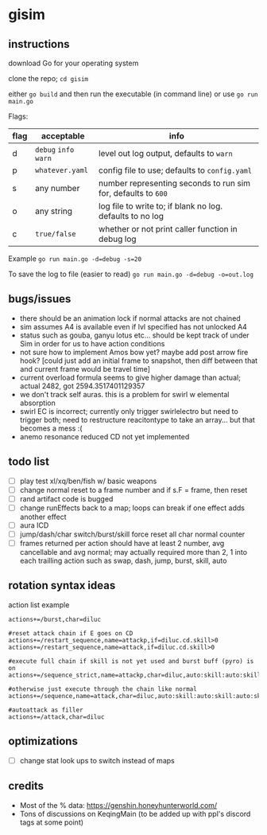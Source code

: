 # gisim

## instructions

download Go for your operating system

clone the repo; `cd gisim`

either `go build` and then run the executable (in command line) or use `go run main.go`

Flags:

| flag | acceptable            | info                                                          |
| ---- | --------------------- | ------------------------------------------------------------- |
| d    | `debug` `info` `warn` | level out log output, defaults to `warn`                      |
| p    | `whatever.yaml`       | config file to use; defaults to `config.yaml`                 |
| s    | any number            | number representing seconds to run sim for, defaults to `600` |
| o    | any string            | log file to write to; if blank no log. defaults to no log     |
| c    | `true/false`          | whether or not print caller function in debug log             |

Example `go run main.go -d=debug -s=20`

To save the log to file (easier to read) `go run main.go -d=debug -o=out.log`

## bugs/issues

- there should be an animation lock if normal attacks are not chained
- sim assumes A4 is available even if lvl specified has not unlocked A4
- status such as gouba, ganyu lotus etc... should be kept track of under Sim in order for us to have action conditions
- not sure how to implement Amos bow yet? maybe add post arrow fire hook? [could just add an initial frame to snapshot, then diff between that and current frame would be travel time]
- current overload formula seems to give higher damage than actual; actual 2482, got 2594.3517401129357
- we don't track self auras. this is a problem for swirl w elemental absorption
- swirl EC is incorrect; currently only trigger swirlelectro but need to trigger both; need to restructure reacitontype to take an array... but that becomes a mess :(
- anemo resonance reduced CD not yet implemented

## todo list

- [ ] play test xl/xq/ben/fish w/ basic weapons
- [ ] change normal reset to a frame number and if s.F = frame, then reset
- [ ] rand artifact code is bugged
- [ ] change runEffects back to a map; loops can break if one effect adds another effect
- [ ] aura ICD
- [ ] jump/dash/char switch/burst/skill force reset all char normal counter
- [ ] frames returned per action should have at least 2 number, avg cancellable and avg normal; may actually required more than 2, 1 into each trailling action such as swap, dash, jump, burst, skill, auto

## rotation syntax ideas

action list example

```
actions+=/burst,char=diluc

#reset attack chain if E goes on CD
actions+=/restart_sequence,name=attackp,if=diluc.cd.skill>0
actions+=/restart_sequence,name=attack,if=diluc.cd.skill>0

#execute full chain if skill is not yet used and burst buff (pyro) is on
actions+=/sequence_strict,name=attackp,char=diluc,auto:skill:auto:skill:auto:skill:auto,if=diluc.buff.burst=1&diluc.status.skill_count=0

#otherwise just execute through the chain like normal
actions+=/sequence,name=attack,char=diluc,auto:skill:auto:skill:auto:skill:auto

#autoattack as filler
actions+=/attack,char=diluc
```

## optimizations

- [ ] change stat look ups to switch instead of maps

## credits

- Most of the % data: https://genshin.honeyhunterworld.com/
- Tons of discussions on KeqingMain (to be added up with ppl's discord tags at some point)
